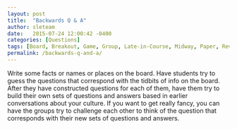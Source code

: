 ```yaml
---
layout: post
title:  "Backwards Q & A"
author: sleteam
date:   2015-07-24 12:00:42 -0400
categories: [Questions]
tags: [Board, Breakout, Game, Group, Late-in-Course, Midway, Paper, Review]
permalink: /backwards-q-and-a/
---
```

Write some facts or names or places on the board. Have students try to guess the questions that correspond with the tidbits of info on the board. After they have constructed questions for each of them, have them try to build their own sets of questions and answers based in earlier conversations about your culture. If you want to get really fancy, you can have the groups try to challenge each other to think of the question that corresponds with their new sets of questions and answers.